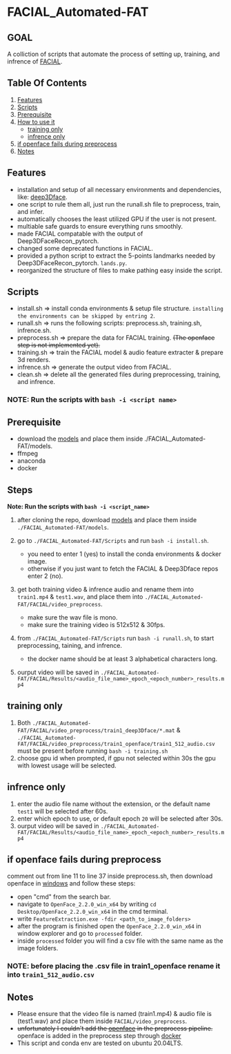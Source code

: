 # FACIAL_Automated-FAT
## GOAL
A colliction of scripts that automate the process of setting up, training, and infrence of [FACIAL](https://github.com/zhangchenxu528/FACIAL).

## Table Of Contents
1. [Features](#features)
2. [Scripts](#scripts)
3. [Prerequisite](#prerequisite)
4. [How to use it](#steps)
    - [training only](#training-only)
    - [infrence only](#infrence-only)
5. [if openface fails during preprocess](#if-openface-fails-during-preprocess)
6. [Notes](#notes)

## Features
- installation and setup of all necessary environments and dependencies, like: [deep3Dface](https://github.com/sicxu/Deep3DFaceRecon_pytorch).
- one script to rule them all, just run the runall.sh file to preprocess, train, and infer.
- automatically chooses the least utilized GPU if the user is not present.
- multiable safe guards to ensure everything runs smoothly.
- made FACIAL compatable with the output of Deep3DFaceRecon_pytorch.
- changed some deprecated functions in FACIAL.
- provided a python script to extract the 5-points landmarks needed by Deep3DFaceRecon_pytorch. `lands.py`.
- reorganized the structure of files to make pathing easy inside the script.

## Scripts
- install.sh => install conda environments & setup file structure. `installing the environments can be skipped by entring 2`.
- runall.sh => runs the following scripts: preprocess.sh, training.sh, infrence.sh.
- preprocess.sh => prepare the data for FACIAL training. ~~(The openface step is not implemented yet).~~
- training.sh => train the FACIAL model & audio feature extracter & prepare 3d renders.
- infrence.sh => generate the output video from FACIAL.
- clean.sh => delete all the generated files during preprocessing, training, and infrence.
### **NOTE: Run the scripts with `bash -i <script name>`**

## Prerequisite
- download the [models](https://drive.google.com/drive/folders/1-ln5VrxMqeKW8jttkqqKhzoF37aCYq4g?usp=share_link) and place them inside ./FACIAL_Automated-FAT/models.
- ffmpeg
- anaconda
- docker

## Steps
**Note: Run the scripts with `bash -i <script_name>`**
1. after cloning the repo, download [models](https://drive.google.com/drive/folders/1-ln5VrxMqeKW8jttkqqKhzoF37aCYq4g?usp=share_link) and place them inside `./FACIAL_Automated-FAT/models`.

2. go to `./FACIAL_Automated-FAT/Scripts` and run `bash -i install.sh`.
   - you need to enter 1 (yes) to install the conda environments & docker image. 
   - otherwise if you just want to fetch the FACIAL & Deep3Dface repos enter 2 (no).
   
3. get both training video & infrence audio and rename them into `train1.mp4` & `test1.wav`, and place them into `./FACIAL_Automated-FAT/FACIAL/video_preprocess`.
   - make sure the wav file is mono.
   - make sure the training video is 512x512 & 30fps.
   
4. from `./FACIAL_Automated-FAT/Scripts` run `bash -i runall.sh`, to start preprocessing, taining, and infrence.
   - the docker name should be at least 3 alphabetical characters long.
   
5. ourput video will be saved in `./FACIAL_Automated-FAT/FACIAL/Results/<audio_file_name>_epoch_<epoch_number>_results.mp4`
  
## training only
1. Both  `./FACIAL_Automated-FAT/FACIAL/video_preprocess/train1_deep3Dface/*.mat` & `./FACIAL_Automated-FAT/FACIAL/video_preprocess/train1_openface/train1_512_audio.csv` must be present before running `bash -i training.sh`
2. choose gpu id when prompted, if gpu not selected within 30s the gpu with lowest usage will be selected.

## infrence only
1. enter the audio file name without the extension, or the default name `test1` will be selected after 60s.
2. enter which epoch to use, or default epoch `20` will be selected after 30s.
3. ourput video will be saved in `./FACIAL_Automated-FAT/FACIAL/Results/<audio_file_name>_epoch_<epoch_number>_results.mp4`

## if openface fails during preprocess
comment out from line 11 to line 37 inside preprocess.sh, then download openface in [windows](https://github.com/TadasBaltrusaitis/OpenFace/wiki/Windows-Installation) and follow these steps:
- open "cmd" from the search bar.
- navigate to `OpenFace_2.2.0_win_x64` by writing
`cd Desktop/OpenFace_2.2.0_win_x64` in the cmd terminal.
- write `FeatureExtraction.exe -fdir <path_to_image_folders>`
- after the program is finished open the `OpenFace_2.2.0_win_x64` in 
window explorer and go to `processed` folder.
- inside `processed` folder you will find a csv file with the same name
as the image folders.
### **NOTE: before placing the .csv file in train1_openface rename it into `train1_512_audio.csv`**

## Notes
- Please ensure that the video file is named (train1.mp4) & audio file is (test1.wav) and place them inside `FACIAL/video_preprocess`.
- ~~unfortunately I couldn't add the [openface](https://github.com/TadasBaltrusaitis/OpenFace) in the preprocess pipeline.~~ openface is added in the preprocess step through [docker](https://hub.docker.com/r/algebr/openface)
- This script and conda env are tested on ubuntu 20.04LTS.
